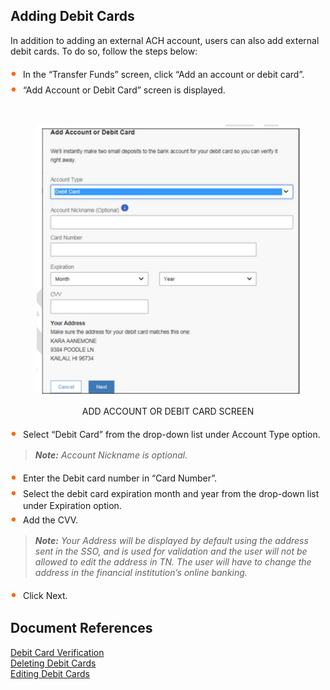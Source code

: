 ## Adding Debit Cards

In addition to adding an external ACH account, users can also add external debit cards. To do so, follow the steps below:

<div class="card-body">
<ul>
<li>In the “Transfer Funds” screen, click “Add an account or debit card”. </li>
<li>“Add Account or Debit Card” screen is displayed. </li>
</ul>

&nbsp;

<center>

![image](../../assets/images/Add_Account_Or_Debit_Card_Screen.png) <br/>

ADD ACCOUNT OR DEBIT CARD SCREEN

</center>

- Select “Debit Card” from the drop-down list under Account Type option.

<!-- theme: info -->

> _**Note:** Account Nickname is optional._

- Enter the Debit card number in “Card Number”.
- Select the debit card expiration month and year from the drop-down list under Expiration option.
- Add the CVV.

<!-- theme: info -->

> _**Note:** Your Address will be displayed by default using the address sent in the SSO, and is used for validation and the user will not be allowed to edit the address in TN. The user will have to change the address in the financial institution’s online banking._

- Click Next.

## Document References

[Debit Card Verification](?path=docs/transfer-debit-card/debit-cardVerify.md)   
[Deleting Debit Cards](?path=docs/transfer-debit-card/delete-debitCard.md)   
[Editing Debit Cards](?path=docs/transfer-debit-card/edit-debitCard.md)   

<style>
    .card-body ul {
        list-style: none;
        padding-left: 20px;
    }
    .card-body ul li::before {
        content: "\2022";
        font-size: 1.5em;
        color: #f60;
        display: inline-block;
        width: 1em;
        margin-left: -1em;
    }